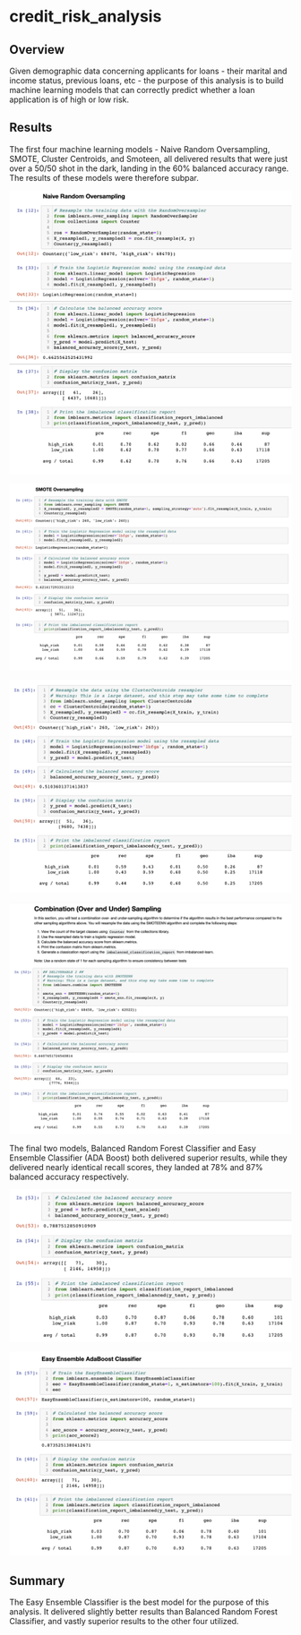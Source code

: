 # credit_risk_analysis

## Overview
Given demographic data concerning applicants for loans - their marital and income status, previous loans, etc - the purpose of this analysis is to build machine learning models that can correctly predict whether a loan application is of high or low risk.

## Results
The first four machine learning models - Naive Random Oversampling, SMOTE, Cluster Centroids, and Smoteen, all delivered results that were just over a 50/50 shot in the dark, landing in the 60% balanced accuracy range. The results of these models were therefore subpar.

![Deliverable_1.1_Screenshot](https://github.com/heartgears/credit_risk_analysis/blob/main/Challenge/Screenshots/Naive_Random_Oversampling.png)

![Deliverable_1.2_Screenshot](https://github.com/heartgears/credit_risk_analysis/blob/main/Challenge/Screenshots/SMOTE_Oversampling.png)

![Deliverable_1.3_Screenshot](https://github.com/heartgears/credit_risk_analysis/blob/main/Challenge/Screenshots/ClusterCentroids_Results.png)

![Deliverable_2.1_Screenshot](https://github.com/heartgears/credit_risk_analysis/blob/main/Challenge/Screenshots/SMOTEENN_Results.png)

The final two models, Balanced Random Forest Classifier and Easy Ensemble Classifier (ADA Boost) both delivered superior results, while they delivered nearly identical recall scores, they landed at 78% and 87% balanced accuracy respectively. 

![Deliverable_3.1_Screenshot](https://github.com/heartgears/credit_risk_analysis/blob/main/Challenge/Screenshots/BRFC_Results.png)

![Deliverable_3.2_Screenshot](https://github.com/heartgears/credit_risk_analysis/blob/main/Challenge/Screenshots/EEC_ADABoost_Results.png)

## Summary

The Easy Ensemble Classifier is the best model for the purpose of this analysis. It delivered slightly better results than Balanced Random Forest Classifier, and vastly superior results to the other four utilized.
